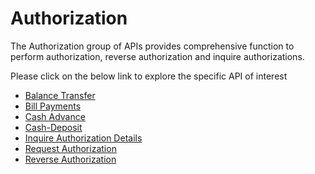 # Authorization

The Authorization group of APIs provides comprehensive function to perform authorization, reverse authorization and inquire authorizations.

Please click on the below link to explore the specific API of interest

- [Balance Transfer](./?path=docs/APIs/Authorization/Balance-Transfer.md)
- [Bill Payments](./?path=docs/APIs/Authorization/Bill-Payments.md)
- [Cash Advance](./?path=docs/APIs/Authorization/Cash-Advance.md)
- [Cash-Deposit](./?path=docs/APIs/Authorization/Cash-Deposit.md)
- [Inquire Authorization Details](./?path=docs/APIs/Authorization/Inquire-Authorization-Details.md)
- [Request Authorization](./?path=docs/APIs/Authorization/Request-Auth.md)
- [Reverse Authorization](./?path=docs/APIs/Authorization/Reverse-Auth.md)

